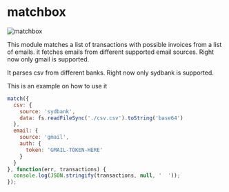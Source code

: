 matchbox
========

![matchbox](https://upload.wikimedia.org/wikipedia/commons/thumb/d/db/Matchbox_ussr_03.jpeg/1024px-Matchbox_ussr_03.jpeg)

This module matches a list of transactions with possible invoices from a list of emails.
it fetches emails from different supported email sources. Right now only gmail is supported.

It parses csv from different banks. Right now only sydbank is supported.

This is an example on how to use it

```js
match({
  csv: {
    source: 'sydbank',
    data: fs.readFileSync('./csv.csv').toString('base64')
  },
  email: {
    source: 'gmail',
    auth: {
      token: 'GMAIL-TOKEN-HERE'
    }
  }
}, function(err, transactions) {
  console.log(JSON.stringify(transactions, null, '  '));
});
```
